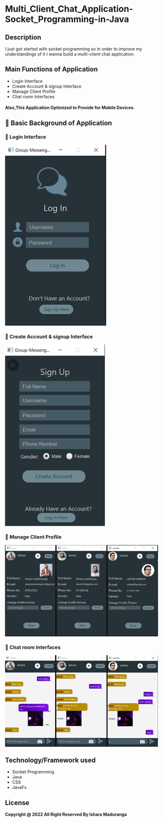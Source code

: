 # Multi_Client_Chat_Application-Socket_Programming-in-Java

## Description
I just got started with socket programming so in order to improve my understandings of it I wanna build a multi-client chat application.

## Main Functions of Application
* Login Interface
* Create Account & signup Interface
* Manage Client Profile
* Chat room Interfaces


#### Also,This Application Optimized to Provide for Mobile Devices.

## :link: Basic Background of Application

### 🌱 Login Interface
<img src="assets/login.PNG">

### 🌱 Create Account & signup Interface
<img src="assets/signup.PNG">

### 🌱 Manage Client Profile
<img src="assets/profile.PNG">

### 🌱 Chat room Interfaces
<img src="assets/chats.PNG">


## Technology/Framework used
* Socket Programming
* Java
* CSS
* JavaFx

## License
**Copyright @ 2022 All Right Reserved By Ishara Maduranga**
